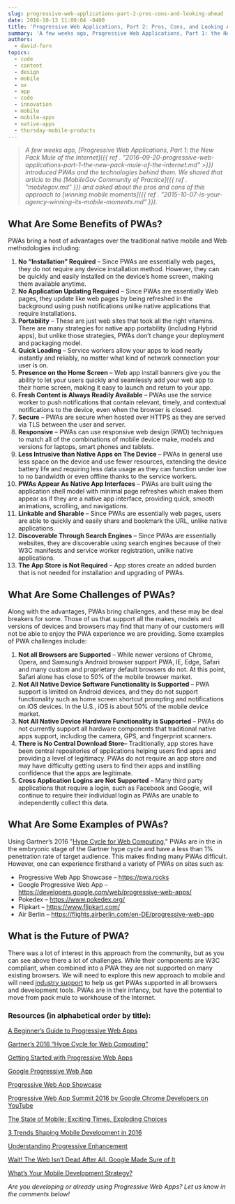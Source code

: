 ```yaml
---
slug: progressive-web-applications-part-2-pros-cons-and-looking-ahead
date: 2016-10-13 11:00:04 -0400
title: 'Progressive Web Applications, Part 2: Pros, Cons, and Looking Ahead'
summary: 'A few weeks ago, Progressive Web Applications, Part 1: the New Pack Mule of the Internet introduced PWAs and the technologies behind them. We shared that article to the MobileGov Community of Practice and asked about the pros and cons of this approach to winning mobile moments. What Are Some Benefits of PWAs? PWAs bring'
authors:
  - david-fern
topics:
  - code
  - content
  - design
  - mobile
  - ux
  - app
  - code
  - innovation
  - mobile
  - mobile-apps
  - native-apps
  - thursday-mobile-products
---
```


> _A few weeks ago, [_Progressive Web Applications, Part 1: the New Pack Mule of the Internet_]({{ ref . "2016-09-20-progressive-web-applications-part-1-the-new-pack-mule-of-the-internet.md" >}}) _introduced PWAs and the technologies behind them. We shared that article to the [_MobileGov Community of Practice_]({{ ref . "mobilegov.md" }}) and asked about the pros and cons of this approach to_ [_winning mobile moments_]({{ ref . "2015-10-07-is-your-agency-winning-its-mobile-moments.md" }})._

## What Are Some Benefits of PWAs?

PWAs bring a host of advantages over the traditional native mobile and Web methodologies including:

1. **No “Installation” Required** – Since PWAs are essentially web pages, they do not require any device installation method. However, they can be quickly and easily installed on the device’s home screen, making them available anytime.
2. **No Application Updating Required** – Since PWAs are essentially Web pages, they update like web pages by being refreshed in the background using push notifications unlike native applications that require installations.
3. **Portability** &#8211; These are just web sites that took all the right vitamins. There are many strategies for native app portability (including Hybrid apps), but unlike those strategies, PWAs don&#8217;t change your deployment and packaging model.
4. **Quick Loading** &#8211; Service workers allow your apps to load nearly instantly and reliably, no matter what kind of network connection your user is on.
5. **Presence on the Home Screen** &#8211; Web app install banners give you the ability to let your users quickly and seamlessly add your web app to their home screen, making it easy to launch and return to your app.
6. **Fresh Content is Always Readily Available** – PWAs use the service worker to push notifications that contain relevant, timely, and contextual notifications to the device, even when the browser is closed.
7. **Secure** – PWAs are secure when hosted over HTTPS as they are served via TLS between the user and server.
8. **Responsive** – PWAs can use responsive web design (RWD) techniques to match all of the combinations of mobile device make, models and versions for laptops, smart phones and tablets.
9. **Less Intrusive than Native Apps on The Device** – PWAs in general use less space on the device and use fewer resources, extending the device battery life and requiring less data usage as they can function under low to no bandwidth or even offline thanks to the service workers.
10. **PWAs Appear As Native App Interfaces** – PWAs are built using the application shell model with minimal page refreshes which makes them appear as if they are a native app interface, providing quick, smooth animations, scrolling, and navigations.
11. **Linkable and Sharable** &#8211; Since PWAs are essentially web pages, users are able to quickly and easily share and bookmark the URL, unlike native applications.
12. **Discoverable Through Search Engines** – Since PWAs are essentially websites, they are discoverable using search engines because of their W3C manifests and service worker registration, unlike native applications.
13. **The App Store is Not Required** – App stores create an added burden that is not needed for installation and upgrading of PWAs.

## What Are Some Challenges of PWAs?

Along with the advantages, PWAs bring challenges, and these may be deal breakers for some. Those of us that support all the makes, models and versions of devices and browsers may find that many of our customers will not be able to enjoy the PWA experience we are providing. Some examples of PWA challenges include:

1. **Not all Browsers are Supported** – While newer versions of Chrome, Opera, and Samsung’s Android browser support PWA, IE, Edge, Safari and many custom and proprietary default browsers do not. At this point, Safari alone has close to 50% of the mobile browser market.
2. **Not All Native Device Software Functionality is Supported** – PWA support is limited on Android devices, and they do not support functionality such as home screen shortcut prompting and notifications on iOS devices. In the U.S., iOS is about 50% of the mobile device market.
3. **Not All Native Device Hardware Functionality is Supported** – PWAs do not currently support all hardware components that traditional native apps support, including the camera, GPS, and fingerprint scanners.
4. **There is No Central Download Store**– Traditionally, app stores have been central repositories of applications helping users find apps and providing a level of legitimacy. PWAs do not require an app store and may have difficulty getting users to find their apps and instilling confidence that the apps are legitimate.
5. **Cross Application Logins are Not Supported** – Many third party applications that require a login, such as Facebook and Google, will continue to require their individual login as PWAs are unable to independently collect this data.

## What Are Some Examples of PWAs?

Using Gartner’s 2016 "[Hype Cycle for Web Computing](http://www.gartner.com/document/3398518)," PWAs are in the in the embryonic stage of the Gartner hype cycle and have a less than 1% penetration rate of target audience. This makes finding many PWAs difficult. However, one can experience firsthand a variety of PWAs on sites such as:

 - Progressive Web App Showcase &#8211; <a href="https://pwa.rocks/">https://pwa.rocks</a>
 - Google Progressive Web App &#8211; <a href="https://developers.google.com/web/progressive-web-apps/">https://developers.google.com/web/progressive-web-apps/</a>
 - Pokedex &#8211; <a href="https://www.pokedex.org/">https://www.pokedex.org/</a>
 - Flipkart &#8211; <a href="https://www.flipkart.com/">https://www.flipkart.com/</a>
 - Air Berlin &#8211; <a href="https://flights.airberlin.com/en-DE/progressive-web-app">https://flights.airberlin.com/en-DE/progressive-web-app</a>

## What is the Future of PWA?

There was a lot of interest in this approach from the community, but as you can see above there a lot of challenges. While their components are W3C compliant, when combined into a PWA they are not supported on many existing browsers. We will need to explore this new approach to mobile and will need [industry support](http://www.benfarrell.com/2016/02/26/progressive-web-apps/) to help us get PWAs supported in all browsers and development tools. PWAs are in their infancy, but have the potential to move from pack mule to workhouse of the Internet.

### Resources (in alphabetical order by title):

[A Beginner’s Guide to Progressive Web Apps](https://www.smashingmagazine.com/2016/08/a-beginners-guide-to-progressive-web-apps/)

[Gartner’s 2016 “Hype Cycle for Web Computing”](http://www.gartner.com/document/3398518)

[Getting Started with Progressive Web Apps](https://addyosmani.com/blog/getting-started-with-progressive-web-apps/)

[Google Progressive Web App](https://developers.google.com/web/progressive-web-apps/)

[Progressive Web App Showcase](https://www.pwa.rocks)

[Progressive Web App Summit 2016 by Google Chrome Developers on YouTube](https://www.youtube.com/playlist?list=PLNYkxOF6rcIAWWNR_Q6eLPhsyx6VvYjVb)

[The State of Mobile: Exciting Times, Exploding Choices](http://sdtimes.com/the-state-of-mobile-exciting-times-exploding-choices/)

[3 Trends Shaping Mobile Development in 2016](https://adtmag.com/blogs/dev-watch/2016/01/mobile-dev-trends.aspx)

[Understanding Progressive Enhancement](http://alistapart.com/article/understandingprogressiveenhancement)

[Wait! The Web Isn’t Dead After All. Google Made Sure of It](https://www.wired.com/2016/04/wait-web-isnt-really-dead-google-made-sure/)

[What’s Your Mobile Development Strategy?](http://sdtimes.com/whats-your-mobile-deveolpment-strategy/)


_Are you developing or already using Progressive Web Apps? Let us know in the comments below!_
